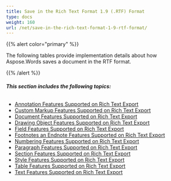 ```yaml
---
title: Save in the Rich Text Format 1.9 (.RTF) Format
type: docs
weight: 160
url: /net/save-in-the-rich-text-format-1-9-rtf-format/
---
```


{{% alert color="primary" %}} 

The following tables provide implementation details about how Aspose.Words saves a document in the RTF format.

{{% /alert %}} 
###### **This section includes the following topics:** 
- [Annotation Features Supported on Rich Text Export](/words/net/annotation-features-supported-on-rich-text-export)
- [Custom Markup Features Supported on Rich Text Export](/words/net/custom-markup-features-supported-on-rich-text-export)
- [Document Features Supported on Rich Text Export](/words/net/document-features-supported-on-rich-text-export)
- [Drawing Object Features Supported on Rich Text Export](/words/net/drawing-object-features-supported-on-rich-text-export)
- [Field Features Supported on Rich Text Export](/words/net/field-features-supported-on-rich-text-export)
- [Footnotes an Endnote Features Supported on Rich Text Export](/words/net/footnotes-an-endnote-features-supported-on-rich-text-export)
- [Numbering Features Supported on Rich Text Export](/words/net/numbering-features-supported-on-rich-text-export)
- [Paragraph Features Supported on Rich Text Export](/words/net/paragraph-features-supported-on-rich-text-export)
- [Section Features Supported on Rich Text Export](/words/net/section-features-supported-on-rich-text-export)
- [Style Features Supported on Rich Text Export](/words/net/style-features-supported-on-rich-text-export)
- [Table Features Supported on Rich Text Export](/words/net/table-features-supported-on-rich-text-export)
- [Text Features Supported on Rich Text Export](/words/net/text-features-supported-on-rich-text-export)
